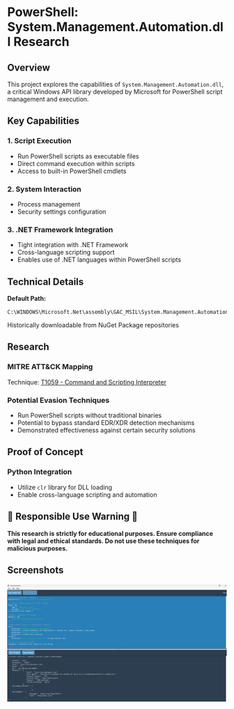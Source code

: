 # PowerShell: System.Management.Automation.dll Research

## Overview
This project explores the capabilities of `System.Management.Automation.dll`, a critical Windows API library developed by Microsoft for PowerShell script management and execution.

## Key Capabilities

### 1. Script Execution
- Run PowerShell scripts as executable files
- Direct command execution within scripts
- Access to built-in PowerShell cmdlets

### 2. System Interaction
- Process management
- Security settings configuration

### 3. .NET Framework Integration
- Tight integration with .NET Framework
- Cross-language scripting support
- Enables use of .NET languages within PowerShell scripts

## Technical Details
**Default Path:**
```
C:\WINDOWS\Microsoft.Net\assembly\GAC_MSIL\System.Management.Automation\v4.0_3.0.0.0__31bf3856ad364e35\System.Management.Automation.dll
```
Historically downloadable from NuGet Package repositories

##  Research

### MITRE ATT&CK Mapping
Technique: [T1059 - Command and Scripting Interpreter](https://attack.mitre.org/techniques/T1059/)

### Potential Evasion Techniques
- Run PowerShell scripts without traditional binaries
- Potential to bypass standard EDR/XDR detection mechanisms
- Demonstrated effectiveness against certain security solutions

## Proof of Concept

### Python Integration
- Utilize `clr` library for DLL loading
- Enable cross-language scripting and automation

## 🚨 Responsible Use Warning 🚨
**This research is strictly for educational purposes. Ensure compliance with legal and ethical standards. Do not use these techniques for malicious purposes.**

## Screenshots
<div>
        <img src="https://github.com/idanless/Powershell_Hide/blob/main/PsGui.jpg?raw=true" alt=" Screenshot" style="max-width: 100%; height: auto; display: block; margin: 20px 0;" />
    </div>
